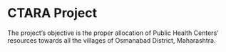 # CTARA Project

The project’s objective is the proper allocation of Public Health Centers’ resources towards all the 
villages of Osmanabad District, Maharashtra. 
